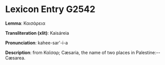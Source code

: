 # Lexicon Entry G2542

**Lemma**: Καισάρεια

**Transliteration (xlit)**: Kaisáreia

**Pronunciation**: kahee-sar'-i-a

**Description**:
from Καῖσαρ; Cæsaria, the name of two places in Palestine:--Cæsarea.
